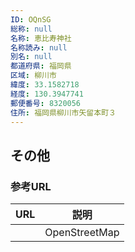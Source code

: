 ```yaml
---
ID: OQnSG
総称: null
名称: 恵比寿神社
名称読み: null
別名: null
都道府県: 福岡県
区域: 柳川市
緯度: 33.1582718
経度: 130.3947741
郵便番号: 8320056
住所: 福岡県柳川市矢留本町３
---
```


## その他

### 参考URL

| URL | 説明          |
| --- | ------------- |
|     | OpenStreetMap |
